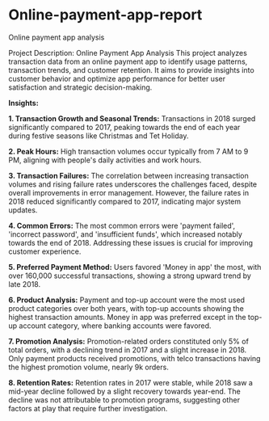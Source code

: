 # Online-payment-app-report
Online payment app analysis

Project Description: Online Payment App Analysis
This project analyzes transaction data from an online payment app to identify usage patterns, transaction trends, and customer retention. It aims to provide insights into customer behavior and optimize app performance for better user satisfaction and strategic decision-making. 

**Insights:**  

**1. Transaction Growth and Seasonal Trends:** Transactions in 2018 surged significantly compared to 2017, peaking towards the end of each year during festive seasons like Christmas and Tet Holiday.  

**2. Peak Hours:** High transaction volumes occur typically from 7 AM to 9 PM, aligning with people's daily activities and work hours.  

**3. Transaction Failures:** The correlation between increasing transaction volumes and rising failure rates underscores the challenges faced, despite overall improvements in error management. However, the failure rates in 2018 reduced significantly compared to 2017, indicating major system updates.  

**4. Common Errors:** The most common errors were 'payment failed', 'incorrect password', and 'insufficient funds', which increased notably towards the end of 2018. Addressing these issues is crucial for improving customer experience.  

**5. Preferred Payment Method:** Users favored 'Money in app' the most, with over 160,000 successful transactions, showing a strong upward trend by late 2018.  

**6. Product Analysis:** Payment and top-up account were the most used product categories over both years, with top-up accounts showing the highest transaction amounts. Money in app was preferred except in the top-up account category, where banking accounts were favored.  

**7. Promotion Analysis:** Promotion-related orders constituted only 5% of total orders, with a declining trend in 2017 and a slight increase in 2018. Only payment products received promotions, with telco transactions having the highest promotion volume, nearly 9k orders.  

**8. Retention Rates:** Retention rates in 2017 were stable, while 2018 saw a mid-year decline followed by a slight recovery towards year-end. The decline was not attributable to promotion programs, suggesting other factors at play that require further investigation.  
